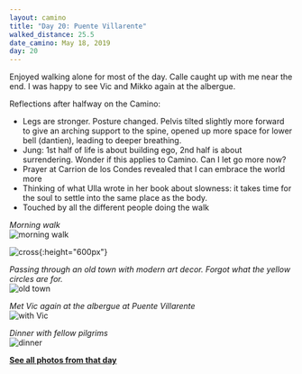 ```yaml
---
layout: camino
title: "Day 20: Puente Villarente"
walked_distance: 25.5
date_camino: May 18, 2019
day: 20
---
```


Enjoyed walking alone for most of the day. Calle caught up with me near the end. I was happy to see Vic and Mikko again at the albergue.

Reflections after halfway on the Camino: 
- Legs are stronger. Posture changed. Pelvis tilted slightly more forward to give an arching support to the spine, opened up more space for lower bell (dantien), leading to deeper breathing.
- Jung: 1st half of life is about building ego, 2nd half is about surrendering. Wonder if this applies to Camino. Can I let go more now?
- Prayer at Carrion de los Condes revealed that I can embrace the world more
- Thinking of what Ulla wrote in her book about slowness: it takes time for the soul to settle into the same place as the body.
- Touched by all the different people doing the walk

*Morning walk*  
![morning walk](https://lh3.googleusercontent.com/pw/ACtC-3ci315Mjz9AzjGoY_r5UMjF0kPkjqQ2rrbv-6WV50aOR8O2kzOI-laZQAQTq0lVenwXocASF7pH5ffnbDGZ1pvGVZuw9cu9x3WU-iYlurpEheD82P1lLE03gP65PRpTeIg3rmDPCl_c0yxEiulj36odjA=w2500-h1406-no?authuser=0)

![cross](https://lh3.googleusercontent.com/pw/ACtC-3ecNXMb1UNWR9tgpIBCwie7nRkqUDZj-jeE8hf7TcL4ueF_utxwQ1FZmaJzESD8c7jkAw8ebRKJsYKdznVR_1eM7EN_rtA_yXxqJTsX4cMQQS9JIOe0i7bw_cH7d-_hx-Z8iI-W7f7Evb7p4UVcjM3Dyg=w792-h1406-no?authuser=0){:height="600px"}

*Passing through an old town with modern art decor. Forgot what the yellow circles are for.*  
![old town](https://lh3.googleusercontent.com/pw/ACtC-3eTWtU-CP_YPj-dDIbZ12Fn7hrw6qRi3xeSMxROR3PiDOYZDwyO2IZvwpzjfh9U2Xw1qSl3-rysbBvpF-oebDgh2wdL3t94b5b-yJGv9nxTVEr2RgWnCWgRHlMpKhfHKpyxyf0r9e-6L7NM_6FNe_ZECA=w2500-h1406-no?authuser=0)

*Met Vic again at the albergue at Puente Villarente*  
![with Vic](https://lh3.googleusercontent.com/pw/ACtC-3dVc69jqdBia2iytVolyfuHZ5VYfvVphwB0h6VRs80FexhezlRrnK-MkfS_yAzjdU_MqGg81EkVY2ctNtF3Vo1cD83jx3LS3zM0h75LW59wn2dV3PZ65ulvYPIFCcEilHbmSnWX2wjjj5vCFSeY18xjGQ=w1876-h1406-no?authuser=0)

*Dinner with fellow pilgrims*  
![dinner](https://lh3.googleusercontent.com/pw/ACtC-3c1Gxnobh8u4eWff3BatBGRb6ClkOWjzO16ERb1c9of19nxqk554dSy_eNFfzDLC2kmL_FvEqQ3EHhlacbXePwaiquDmbN3augyu7bMEFBPq2g68XPYipurXkHRfi-X5kYdl1ichYgqjGP4bFQU7eWvPQ=w2494-h1406-no?authuser=0)

[**See all photos from that day**](https://photos.app.goo.gl/KC4JpqdjLn4SRNq68)

